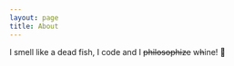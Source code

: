 ```yaml
---
layout: page
title: About
---
```


<p class="message">
  I smell like a dead fish, I code and I <strike>philosophize</strike> w<strike>h</strike>ine! 🍷
</p>

